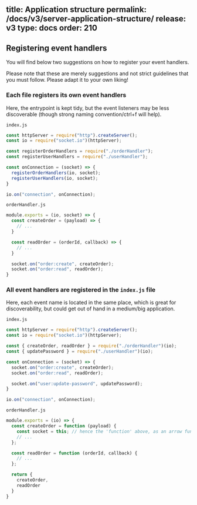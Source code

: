 title: Application structure
permalink: /docs/v3/server-application-structure/
release: v3
type: docs
order: 210
---

## Registering event handlers

You will find below two suggestions on how to register your event handlers.

Please note that these are merely suggestions and not strict guidelines that you must follow. Please adapt it to your own liking!

### Each file registers its own event handlers

Here, the entrypoint is kept tidy, but the event listeners may be less discoverable (though strong naming convention/ctrl+f will help).

`index.js`

```js
const httpServer = require("http").createServer();
const io = require("socket.io")(httpServer);

const registerOrderHandlers = require("./orderHandler");
const registerUserHandlers = require("./userHandler");

const onConnection = (socket) => {
  registerOrderHandlers(io, socket);
  registerUserHandlers(io, socket);
}

io.on("connection", onConnection);
```

`orderHandler.js`

```js
module.exports = (io, socket) => {
  const createOrder = (payload) => {
    // ...
  }

  const readOrder = (orderId, callback) => {
    // ...
  }

  socket.on("order:create", createOrder);
  socket.on("order:read", readOrder);
}
```

### All event handlers are registered in the `index.js` file

Here, each event name is located in the same place, which is great for discoverability, but could get out of hand in a medium/big application.

`index.js`

```js
const httpServer = require("http").createServer();
const io = require("socket.io")(httpServer);

const { createOrder, readOrder } = require("./orderHandler")(io);
const { updatePassword } = require("./userHandler")(io);

const onConnection = (socket) => {
  socket.on("order:create", createOrder);
  socket.on("order:read", readOrder);

  socket.on("user:update-password", updatePassword);
}

io.on("connection", onConnection);
```

`orderHandler.js`

```js
module.exports = (io) => {
  const createOrder = function (payload) {
    const socket = this; // hence the 'function' above, as an arrow function will not work
    // ...
  };

  const readOrder = function (orderId, callback) {
    // ...
  };

  return {
    createOrder,
    readOrder
  }
}
```
